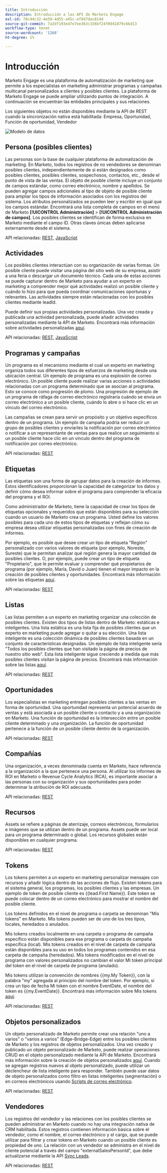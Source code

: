 ```yaml
---
title: Introducción
description: Introducción a las API de Marketo Engage
exl-id: 78c44c32-4e59-4d55-a45c-ef0d7dac814d
source-git-commit: 7a3df193e47e7ee363c156bf24f0941879c6bd13
workflow-type: tm+mt
source-wordcount: '1268'
ht-degree: 1%

---
```


# Introducción

Marketo Engage es una plataforma de automatización de marketing que permite a los especialistas en marketing administrar programas y campañas multicanal personalizados a clientes y posibles clientes. La plataforma de Marketo Engage se puede ampliar utilizando puntos de integración. A continuación se encuentran las entidades principales y sus relaciones.

Los siguientes objetos no están disponibles mediante la API de REST cuando la sincronización nativa está habilitada: Empresa, Oportunidad, Función de oportunidad, Vendedor

![Modelo de datos](assets/data_model.png)

## Persona (posibles clientes)

Las personas son la base de cualquier plataforma de automatización de marketing. En Marketo, todos los registros de no vendedores se denominan posibles clientes, independientemente de si están designados como posibles clientes, posibles clientes, sospechosos, contactos, etc., desde el punto de vista de las ventas. El objeto de posible cliente incluye un conjunto de campos estándar, como correo electrónico, nombre y apellidos. Se pueden agregar campos adicionales al tipo de objeto de posible cliente para ampliar los tipos de información asociados con los registros del sistema. Los atributos personalizados se pueden leer y escribir en igual que los campos estándar. Encontrará una lista completa de campos en el menú de Marketo **[!UICONTROL Administración]** > **[!UICONTROL Administración de campos]**. Los posibles clientes se identifican de forma exclusiva en Marketo mediante el campo ID. Otras claves únicas deben aplicarse externamente desde el sistema.

API relacionadas: [REST](https://developer.adobe.com/marketo-apis/api/mapi/#tag/Leads), [JavaScript](javascript-api/lead-tracking.md#lead-tracking-api)

## Actividades

Los posibles clientes interactúan con su organización de varias formas. Un posible cliente puede visitar una página del sitio web de su empresa, asistir a una feria o descargar un documento técnico. Cada una de estas acciones se puede capturar dentro de Marketo para ayudar a un experto en marketing a comprender mejor qué actividades realizó un posible cliente y cuándo lo hizo para que pueda coordinar comunicaciones oportunas y relevantes. Las actividades siempre están relacionadas con los posibles clientes mediante leadId.

Puede definir sus propias actividades personalizadas. Una vez creada y publicada una actividad personalizada, puede añadir actividades personalizadas mediante la API de Marketo. Encontrará más información sobre actividades personalizadas [aquí](https://experienceleague.adobe.com/en/docs/marketo/using/product-docs/administration/marketo-custom-activities/understanding-custom-activities).

API relacionadas: [REST](https://developer.adobe.com/marketo-apis/api/mapi/#tag/Activities), [JavaScript](javascript-api/lead-tracking.md#munchkin-behavior)

## Programas y campañas

Un programa es el mecanismo mediante el cual un experto en marketing organiza todos sus diferentes tipos de esfuerzos de marketing desde una ubicación central. Un ejemplo de programa es una explosión de correo electrónico. Un posible cliente puede realizar varias acciones o actividades relacionadas con un programa determinado que se asocian al programa. Esto se conoce como progresión de plomo. Una progresión de ejemplo de un programa de ráfaga de correo electrónico registraría cuándo se envía un correo electrónico a un posible cliente, cuándo lo abre o si hace clic en un vínculo del correo electrónico.

Las campañas se crean para servir un propósito y un objetivo específicos dentro de un programa. Un ejemplo de campaña podría ser reducir un grupo de posibles clientes y enviarles la notificación por correo electrónico o notificar a un representante de ventas para que realice un seguimiento si un posible cliente hace clic en un vínculo dentro del programa de notificación por correo electrónico.

API relacionadas: [REST](https://developer.adobe.com/marketo-apis/api/mapi/#tag/Campaigns)

## Etiquetas

Las etiquetas son una forma de agrupar datos para la creación de informes. Estos identificadores proporcionan la capacidad de categorizar los datos y definir cómo desea informar sobre el programa para comprender la eficacia del programa y el ROI.

Como administrador de Marketo, tiene la capacidad de crear los tipos de etiquetas opcionales y requeridos que están disponibles para su selección cuando un usuario de Marketo crea un programa. Usted define los valores posibles para cada uno de estos tipos de etiquetas y reflejan cómo su empresa desea utilizar etiquetas personalizadas con fines de creación de informes.

Por ejemplo, es posible que desee crear un tipo de etiqueta &quot;Región&quot; personalizado con varios valores de etiqueta (por ejemplo, Noreste, Sureste) que le permitan analizar qué región genera la mayor cantidad de posibles clientes. O, por ejemplo, puede crear un tipo de etiqueta &quot;Propietario&quot;, que le permite evaluar y comprender qué propietarios de programa (por ejemplo, María, David o Juan) tienen el mayor impacto en la creación de posibles clientes y oportunidades. Encontrará más información sobre las etiquetas [aquí](https://experienceleague.adobe.com/en/docs/marketo/using/product-docs/core-marketo-concepts/programs/working-with-programs/understanding-tags).

API relacionadas: [REST](https://developer.adobe.com/marketo-apis/api/asset/)

## Listas

Las listas permiten a un experto en marketing organizar una colección de posibles clientes. Existen dos tipos de listas dentro de Marketo: estáticas e inteligentes. Una lista estática es una lista fija de posibles clientes que un experto en marketing puede agregar o quitar a su elección. Una lista inteligente es una colección dinámica de posibles clientes basada en un conjunto de características designadas. Un ejemplo de lista inteligente sería &quot;Todos los posibles clientes que han visitado la página de precios de nuestro sitio web&quot;. Esta lista inteligente sigue creciendo a medida que más posibles clientes visitan la página de precios. Encontrará más información sobre las listas [aquí](https://experienceleague.adobe.com/es/docs/marketo/using/home).

API relacionadas: [REST](https://developer.adobe.com/marketo-apis/api/asset/#tag/Static-Lists)

## Oportunidades

Los especialistas en marketing entregan posibles clientes a las ventas en forma de oportunidad. Una oportunidad representa un potencial acuerdo de ventas y está asociada a un posible cliente o contacto y a una organización en Marketo. Una función de oportunidad es la intersección entre un posible cliente determinado y una organización. La función de oportunidad pertenece a la función de un posible cliente dentro de la organización.

API relacionadas: [REST](https://developer.adobe.com/marketo-apis/api/mapi/#tag/Opportunities)

## Compañías

Una organización, a veces denominada cuenta en Marketo, hace referencia a la organización a la que pertenece una persona. Al utilizar los informes de ROI en Marketo o Revenue Cycle Analytics (RCA), es importante asociar a las personas con su organización y sus oportunidades para poder determinar la atribución de ROI adecuada.

API relacionadas: [REST](https://developer.adobe.com/marketo-apis/api/mapi/#tag/Companies)

## Recursos

Assets se refiere a páginas de aterrizaje, correos electrónicos, formularios e imágenes que se utilizan dentro de un programa. Assets puede ser local para un programa determinado o global. Los recursos globales están disponibles en cualquier programa.

API relacionadas: [REST](https://developer.adobe.com/marketo-apis/api/asset/)

## Tokens

Los tokens permiten a un experto en marketing personalizar mensajes con recursos y añadir lógica dentro de las acciones de flujo. Existen tokens para el sistema general, los programas, los posibles clientes y las empresas. Un ejemplo de token de posible cliente es {{lead.First Name}}. Este token se puede colocar dentro de un correo electrónico para mostrar el nombre del posible cliente.

Los tokens definidos en el nivel de programa o carpeta se denominan &quot;Mis tokens&quot; en Marketo. Mis tokens pueden ser de uno de los tres tipos, locales, heredados o anulados.

Mis tokens creados localmente en una carpeta o programa de campaña específico están disponibles para ese programa o carpeta de campaña específica (local). Mis tokens creados en el nivel de carpeta de campaña están disponibles para su uso en todos los programas contenidos en esa carpeta de campaña (heredados). Mis tokens modificados en el nivel de programa con valores personalizados no cambian el valor Mi token principal del token en el nivel de carpeta de programa (anulado).

Mis tokens utilizan la convención de nombres {{my.My Token}}, con la palabra &quot;my&quot; agregada al principio del nombre del token. Por ejemplo, si crea un tipo de fecha Mi token con el nombre EventDate, el nombre del token es {{my.EventDate}}. Encontrará más información sobre Mis tokens [aquí](https://experienceleague.adobe.com/en/docs/marketo/using/product-docs/core-marketo-concepts/programs/tokens/understanding-my-tokens-in-a-program).

API relacionadas: [REST](https://developer.adobe.com/marketo-apis/api/asset/#tag/Tokens)

## Objetos personalizados

Un objeto personalizado de Marketo permite crear una relación &quot;uno a varios&quot; o &quot;varios a varios&quot; (Edge-Bridge-Edge) entre los posibles clientes de Marketo y los registros de objetos personalizados. Una vez creado y publicado un objeto personalizado de Marketo, puede realizar operaciones CRUD en el objeto personalizado mediante la API de Marketo. Encontrará más información sobre la creación de objetos personalizados [aquí](https://experienceleague.adobe.com/es/docs/marketo/using/home). Cuando se agregan registros nuevos al objeto personalizado, puede utilizar un déclencheur de lista inteligente para responder. También puede usar datos de objeto personalizados como filtro en listas inteligentes (segmentación) o en correos electrónicos usando [Scripts de correo electrónico](email-scripting.md).

API relacionadas: [REST](https://developer.adobe.com/marketo-apis/api/mapi/#tag/Custom-Objects)

## Vendedores

Los registros del vendedor y las relaciones con los posibles clientes se pueden administrar en Marketo cuando no hay una integración nativa de CRM habilitada. Estos registros contienen información básica sobre el vendedor, como el nombre, el correo electrónico y el cargo, que se puede utilizar para filtrar y crear tokens en Marketo cuando un posible cliente es propiedad de uno. La relación con un vendedor se administra en el nivel de cliente potencial a través del campo &quot;externalSalesPersonId&quot;, que debe actualizarse mediante la API [Sync Leads](https://developer.adobe.com/marketo-apis/api/mapi/#tag/Leads/operation/syncLeadUsingPOST).

API relacionadas: [REST](https://developer.adobe.com/marketo-apis/api/mapi/#tag/Sales-Persons)
